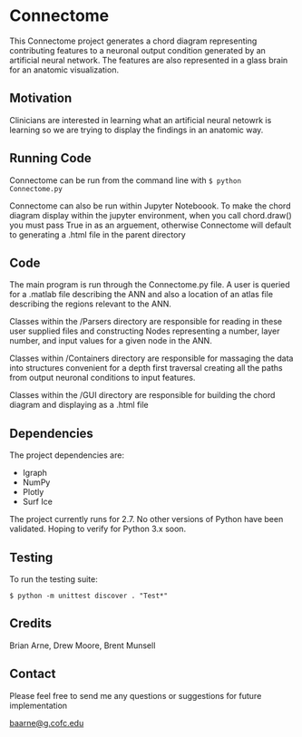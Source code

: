 # Connectome
This Connectome project generates a chord diagram representing contributing features to a neuronal output condition generated by an artificial neural network. The features are also represented in a glass brain for an anatomic visualization.

## Motivation
Clinicians are interested in learning what an artificial neural netowrk is learning so we are trying to display the findings in an anatomic way.

## Running Code
Connectome can be run from the command line with `$ python Connectome.py`

Connectome can also be run within Jupyter Noteboook. To make the chord diagram display within the jupyter environment, when you call chord.draw() you must pass True in as an arguement, otherwise Connectome will default to generating a .html file in the parent directory

## Code
The main program is run through the Connectome.py file. A user is queried for a .matlab file describing the ANN and also a location of an atlas file describing the regions relevant to the ANN.

Classes within the /Parsers directory are responsible for reading in these user supplied files and constructing Nodes representing a number, layer number, and input values for a given node in the ANN.

Classes within /Containers directory are responsible for massaging the data into structures convenient for a depth first traversal creating all the paths from output neuronal conditions to input features.

Classes within the /GUI directory are responsible for building the chord diagram and displaying as a .html file

## Dependencies
The project dependencies are:
+ Igraph
+ NumPy
+ Plotly
+ Surf Ice

The project currently runs for 2.7. No other versions of Python have been validated. Hoping to verify for Python 3.x soon.

## Testing
To run the testing suite:
```
$ python -m unittest discover . "Test*"
```

## Credits
Brian Arne, Drew Moore, Brent Munsell

## Contact
Please feel free to send me any questions or suggestions for future implementation

baarne@g.cofc.edu

